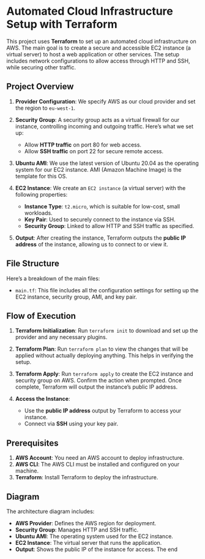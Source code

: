 # Automated Cloud Infrastructure Setup with Terraform

This project uses **Terraform** to set up an automated cloud infrastructure on AWS. The main goal is to create a secure and accessible EC2 instance (a virtual server) to host a web application or other services. The setup includes network configurations to allow access through HTTP and SSH, while securing other traffic.

## Project Overview

1. **Provider Configuration**: We specify AWS as our cloud provider and set the region to `eu-west-1`.

2. **Security Group**: A security group acts as a virtual firewall for our instance, controlling incoming and outgoing traffic. Here’s what we set up:
   - Allow **HTTP traffic** on port 80 for web access.
   - Allow **SSH traffic** on port 22 for secure remote access.

3. **Ubuntu AMI**: We use the latest version of Ubuntu 20.04 as the operating system for our EC2 instance. AMI (Amazon Machine Image) is the template for this OS.

4. **EC2 Instance**: We create an `EC2 instance` (a virtual server) with the following properties:
   - **Instance Type**: `t2.micro`, which is suitable for low-cost, small workloads.
   - **Key Pair**: Used to securely connect to the instance via SSH.
   - **Security Group**: Linked to allow HTTP and SSH traffic as specified.

5. **Output**: After creating the instance, Terraform outputs the **public IP address** of the instance, allowing us to connect to or view it.

## File Structure

Here’s a breakdown of the main files:

- `main.tf`: This file includes all the configuration settings for setting up the EC2 instance, security group, AMI, and key pair.

## Flow of Execution

1. **Terraform Initialization**: Run `terraform init` to download and set up the provider and any necessary plugins.

2. **Terraform Plan**: Run `terraform plan` to view the changes that will be applied without actually deploying anything. This helps in verifying the setup.

3. **Terraform Apply**: Run `terraform apply` to create the EC2 instance and security group on AWS. Confirm the action when prompted. Once complete, Terraform will output the instance’s public IP address.

4. **Access the Instance**:
   - Use the **public IP address** output by Terraform to access your instance.
   - Connect via **SSH** using your key pair.

## Prerequisites

1. **AWS Account**: You need an AWS account to deploy infrastructure.
2. **AWS CLI**: The AWS CLI must be installed and configured on your machine.
3. **Terraform**: Install Terraform to deploy the infrastructure.

## Diagram

The architecture diagram includes:

- **AWS Provider**: Defines the AWS region for deployment.
- **Security Group**: Manages HTTP and SSH traffic.
- **Ubuntu AMI**: The operating system used for the EC2 instance.
- **EC2 Instance**: The virtual server that runs the application.
- **Output**: Shows the public IP of the instance for access.
The end


